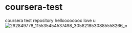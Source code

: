 # coursera-test
coursera test repository 
helloooooooo love u
![292849778_115535454537498_3058218530885558266_n](https://user-images.githubusercontent.com/109659125/179983243-3e471d30-e2c6-4958-994f-1d2ba9ceaf5e.jpg)
